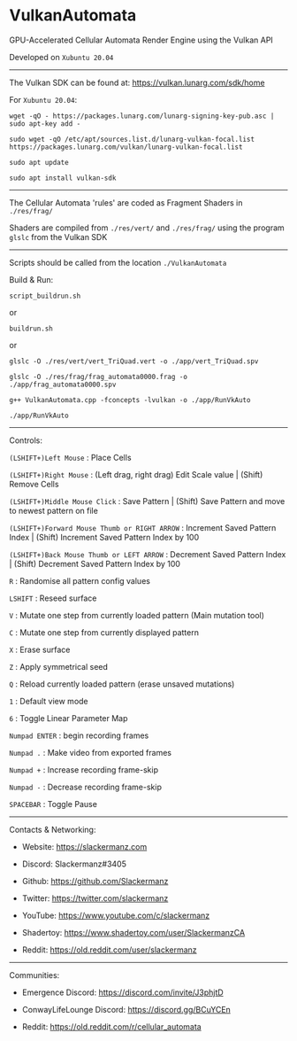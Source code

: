 # VulkanAutomata
GPU-Accelerated Cellular Automata Render Engine using the Vulkan API

Developed on `Xubuntu 20.04`

---

The Vulkan SDK can be found at: https://vulkan.lunarg.com/sdk/home

For `Xubuntu 20.04`:

`wget -qO - https://packages.lunarg.com/lunarg-signing-key-pub.asc | sudo apt-key add -`

`sudo wget -qO /etc/apt/sources.list.d/lunarg-vulkan-focal.list https://packages.lunarg.com/vulkan/lunarg-vulkan-focal.list`

`sudo apt update`

`sudo apt install vulkan-sdk`

---

The Cellular Automata 'rules' are coded as Fragment Shaders in `./res/frag/` 
 
Shaders are compiled from `./res/vert/` and  `./res/frag/` using the program `glslc` from the Vulkan SDK

---

Scripts should be called from the location `./VulkanAutomata`

Build & Run:

`script_buildrun.sh`

or

`buildrun.sh`

or

`glslc -O ./res/vert/vert_TriQuad.vert -o ./app/vert_TriQuad.spv`

`glslc -O ./res/frag/frag_automata0000.frag -o ./app/frag_automata0000.spv`

`g++ VulkanAutomata.cpp -fconcepts -lvulkan -o ./app/RunVkAuto`

`./app/RunVkAuto`

---

Controls:

`(LSHIFT+)Left Mouse` : Place Cells

`(LSHIFT+)Right Mouse` :  (Left drag, right drag) Edit Scale value | (Shift) Remove Cells 

`(LSHIFT+)Middle Mouse Click` : Save Pattern | (Shift) Save Pattern and move to newest pattern on file

`(LSHIFT+)Forward Mouse Thumb or RIGHT ARROW` : Increment Saved Pattern Index | (Shift) Increment Saved Pattern Index by 100

`(LSHIFT+)Back Mouse Thumb or LEFT ARROW` : Decrement Saved Pattern Index | (Shift) Decrement Saved Pattern Index by 100

`R` : Randomise all pattern config values

`LSHIFT` : Reseed surface

`V` : Mutate one step from currently loaded pattern (Main mutation tool)

`C` : Mutate one step from currently displayed pattern

`X` : Erase surface

`Z` : Apply symmetrical seed

`Q` : Reload currently loaded pattern (erase unsaved mutations)

`1` : Default view mode

`6` : Toggle Linear Parameter Map

`Numpad ENTER` : begin recording frames

`Numpad .` : Make video from exported frames

`Numpad +` : Increase recording frame-skip

`Numpad -` : Decrease recording frame-skip

`SPACEBAR` : Toggle Pause

---

Contacts & Networking:

 - Website: https://slackermanz.com

 - Discord: Slackermanz#3405

 - Github: https://github.com/Slackermanz

 - Twitter: https://twitter.com/slackermanz

 - YouTube: https://www.youtube.com/c/slackermanz

 - Shadertoy: https://www.shadertoy.com/user/SlackermanzCA

 - Reddit: https://old.reddit.com/user/slackermanz

---

Communities:

 - Emergence Discord: https://discord.com/invite/J3phjtD

 - ConwayLifeLounge Discord: https://discord.gg/BCuYCEn

 - Reddit: https://old.reddit.com/r/cellular_automata


